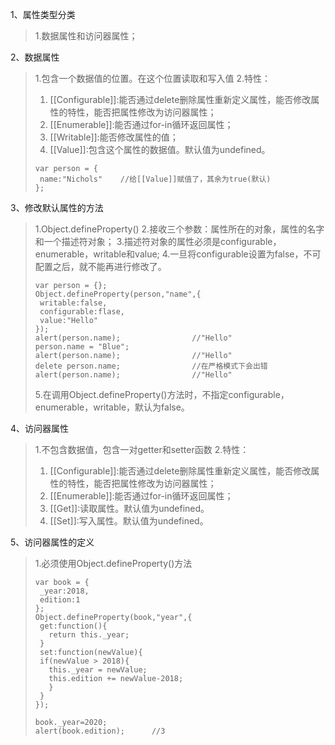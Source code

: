 1、属性类型分类
> 1.数据属性和访问器属性；

2、数据属性
> 1.包含一个数据值的位置。在这个位置读取和写入值
> 2.特性：
> 1. [[Configurable]]:能否通过delete删除属性重新定义属性，能否修改属性的特性，能否把属性修改为访问器属性；
> 2. [[Enumerable]]:能否通过for-in循环返回属性；
> 3. [[Writable]]:能否修改属性的值；
> 4. [[Value]]:包含这个属性的数据值。默认值为undefined。
>```
>var person = {
>  name:"Nichols"    //给[[Value]]赋值了，其余为true(默认)
>};
>```

3、修改默认属性的方法
> 1.Object.defineProperty()
> 2.接收三个参数：属性所在的对象，属性的名字和一个描述符对象；
> 3.描述符对象的属性必须是configurable，enumerable，writable和value;
> 4.一旦将configurable设置为false，不可配置之后，就不能再进行修改了。
>```
>var person = {};
>Object.defineProperty(person,"name",{
>  writable:false,
>  configurable:flase,
>  value:"Hello"
>});
>alert(person.name);                //"Hello"
>person.name = "Blue";
>alert(person.name);                //"Hello"
>delete person.name;                //在严格模式下会出错
>alert(person.name);                //"Hello"
>```
> 5.在调用Object.defineProperty()方法时，不指定configurable，enumerable，writable，默认为false。

4、访问器属性
> 1.不包含数据值，包含一对getter和setter函数
> 2.特性：
> 1. [[Configurable]]:能否通过delete删除属性重新定义属性，能否修改属性的特性，能否把属性修改为访问器属性；
> 2. [[Enumerable]]:能否通过for-in循环返回属性；
> 3. [[Get]]:读取属性。默认值为undefined。
> 4. [[Set]]:写入属性。默认值为undefined。

5、访问器属性的定义
> 1.必须使用Object.defineProperty()方法
>```
>var book = {
>  _year:2018,
>  edition:1
>};
>Object.defineProperty(book,"year",{
>  get:function(){
>    return this._year;
>  }
>  set:function(newValue){
>  if(newValue > 2018){
>    this._year = newValue;
>    this.edition += newValue-2018;
>    }
>  }
>});
>
>book._year=2020;
>alert(book.edition);      //3
>```

